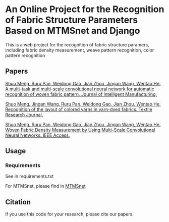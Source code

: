 # An Online Project for the Recognition of Fabric Structure Parameters Based on MTMSnet and Django
This is a web project for the recognition of fabric structure paramers, including fabric density measurement, weave pattern recognition, color pattern recognition

## Papers

[Shuo Meng, Ruru Pan, Weidong Gao, Jian Zhou, Jingan Wang, Wentao He. A multi-task and multi-scale convolutional neural network for automatic recognition of woven fabric pattern. Journal of Intelligent Manufacturing.](https://doi.org/10.1007/s10845-020-01607-9)

[Shuo Meng, Jingan Wang, Ruru Pan, Weidong Gao, Jian Zhou, Wentao He. Recognition of the layout of colored yarns in yarn-dyed fabrics. Textile Research Journal.]( https://doi.org/10.1177/0040517520932830)

[Shuo Meng, Ruru Pan, Weidong Gao, Jian Zhou, Jingan Wang, Wentao He. Woven Fabric Density Measurement by Using Multi-Scale Convolutional Neural Networks. IEEE Access.]( https://doi.org/10.1109/ACCESS.2019.2922502)

## Usage
### Requirements
See in requirements.txt

For MTMSnet, please find in [MTMSnet](https://github.com/breeeak/MTMSnet-initial/tree/master/MTMSnet-dev)


## Citation
If you use this code for your research, please cite our papers.